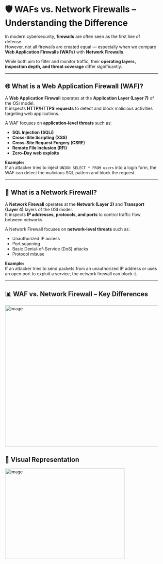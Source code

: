 # 🛡️  WAFs vs. Network Firewalls – Understanding the Difference

In modern cybersecurity, **firewalls** are often seen as the first line of defense.  
However, not all firewalls are created equal — especially when we compare **Web Application Firewalls (WAFs)** with **Network Firewalls**.  

While both aim to filter and monitor traffic, their **operating layers, inspection depth, and threat coverage** differ significantly.

---

## 🌐 What is a Web Application Firewall (WAF)?
A **Web Application Firewall** operates at the **Application Layer (Layer 7)** of the OSI model.  
It inspects **HTTP/HTTPS requests** to detect and block malicious activities targeting web applications.

A WAF focuses on **application-level threats** such as:
- **SQL Injection (SQLi)**
- **Cross-Site Scripting (XSS)**
- **Cross-Site Request Forgery (CSRF)**
- **Remote File Inclusion (RFI)**
- **Zero-Day web exploits**

**Example:**  
If an attacker tries to inject `UNION SELECT * FROM users` into a login form, the WAF can detect the malicious SQL pattern and block the request.

---

## 🔐 What is a Network Firewall?
A **Network Firewall** operates at the **Network (Layer 3)** and **Transport (Layer 4)** layers of the OSI model.  
It inspects **IP addresses, protocols, and ports** to control traffic flow between networks.

A Network Firewall focuses on **network-level threats** such as:
- Unauthorized IP access
- Port scanning
- Basic Denial-of-Service (DoS) attacks
- Protocol misuse

**Example:**  
If an attacker tries to send packets from an unauthorized IP address or uses an open port to exploit a service, the network firewall can block it.

---

## 📊 WAF vs. Network Firewall – Key Differences

<img width="1339" height="466" alt="image" src="https://github.com/user-attachments/assets/515c29d0-5639-439a-bc67-787ee16028c1" />


## 📌 Visual Representation

<img width="395" height="298" alt="image" src="https://github.com/user-attachments/assets/76904f2f-91fb-4058-b3a0-cde87434a937" />

